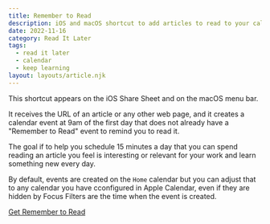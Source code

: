 ```yaml
---
title: Remember to Read
description: iOS and macOS shortcut to add articles to read to your calendar.
date: 2022-11-16
category: Read It Later
tags:
  - read it later
  - calendar
  - keep learning
layout: layouts/article.njk
---
```


This shortcut appears on the iOS Share Sheet and on the macOS menu bar.

It receives the URL of an article or any other web page, and it creates a calendar event at 9am of the first day that does not already have a "Remember to Read" event to remind you to read it.

The goal if to help you schedule 15 minutes a day that you can spend reading an article you feel is interesting or relevant for your work and learn something new every day.

By default, events are created on the `Home` calendar but you can adjust that to any calendar you have cconfigured in Apple Calendar, even if they are hidden by Focus Filters are the time when the event is created.

<a class="btn btn-primary" href="https://www.icloud.com/shortcuts/5f467b548a82441fb638f735bf7bb66c">Get Remember to Read</a>